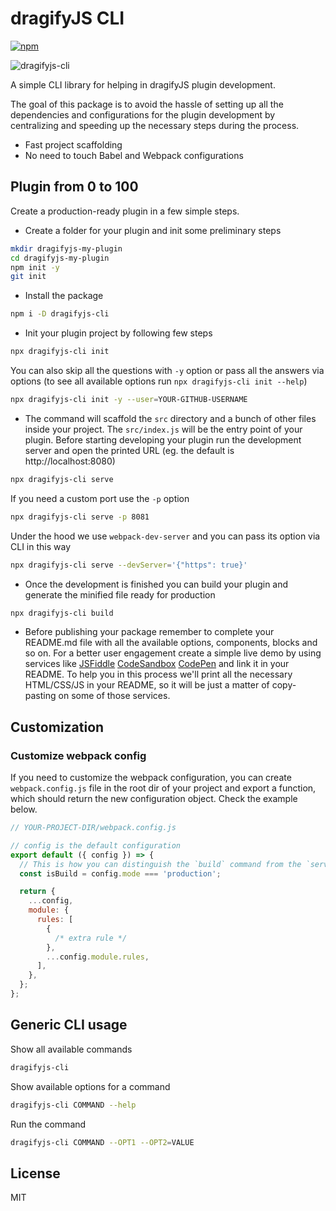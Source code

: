 # dragifyJS CLI

[![npm](https://img.shields.io/npm/v/dragifyjs-cli.svg)](https://www.npmjs.com/package/dragifyjs-core-cli)

![dragifyjs-cli](https://res.cloudinary.com/dhumqtbfb/image/upload/v1737644597/dragify_kdomgh.webp)

A simple CLI library for helping in dragifyJS plugin development.

The goal of this package is to avoid the hassle of setting up all the dependencies and configurations for the plugin development by centralizing and speeding up the necessary steps during the process.

- Fast project scaffolding
- No need to touch Babel and Webpack configurations

## Plugin from 0 to 100

Create a production-ready plugin in a few simple steps.

- Create a folder for your plugin and init some preliminary steps

```sh
mkdir dragifyjs-my-plugin
cd dragifyjs-my-plugin
npm init -y
git init
```

- Install the package

```sh
npm i -D dragifyjs-cli
```

- Init your plugin project by following few steps

```sh
npx dragifyjs-cli init
```

You can also skip all the questions with `-y` option or pass all the answers via options (to see all available options run `npx dragifyjs-cli init --help`)

```sh
npx dragifyjs-cli init -y --user=YOUR-GITHUB-USERNAME
```

- The command will scaffold the `src` directory and a bunch of other files inside your project. The `src/index.js` will be the entry point of your plugin. Before starting developing your plugin run the development server and open the printed URL (eg. the default is http://localhost:8080)

```sh
npx dragifyjs-cli serve
```

If you need a custom port use the `-p` option

```sh
npx dragifyjs-cli serve -p 8081
```

Under the hood we use `webpack-dev-server` and you can pass its option via CLI in this way

```sh
npx dragifyjs-cli serve --devServer='{"https": true}'
```

- Once the development is finished you can build your plugin and generate the minified file ready for production

```sh
npx dragifyjs-cli build
```

- Before publishing your package remember to complete your README.md file with all the available options, components, blocks and so on.
  For a better user engagement create a simple live demo by using services like [JSFiddle](https://jsfiddle.net) [CodeSandbox](https://codesandbox.io) [CodePen](https://codepen.io) and link it in your README. To help you in this process we'll print all the necessary HTML/CSS/JS in your README, so it will be just a matter of copy-pasting on some of those services.

## Customization

### Customize webpack config

If you need to customize the webpack configuration, you can create `webpack.config.js` file in the root dir of your project and export a function, which should return the new configuration object. Check the example below.

```js
// YOUR-PROJECT-DIR/webpack.config.js

// config is the default configuration
export default ({ config }) => {
  // This is how you can distinguish the `build` command from the `serve`
  const isBuild = config.mode === 'production';

  return {
    ...config,
    module: {
      rules: [
        {
          /* extra rule */
        },
        ...config.module.rules,
      ],
    },
  };
};
```

## Generic CLI usage

Show all available commands

```sh
dragifyjs-cli
```

Show available options for a command

```sh
dragifyjs-cli COMMAND --help
```

Run the command

```sh
dragifyjs-cli COMMAND --OPT1 --OPT2=VALUE
```

## License

MIT
